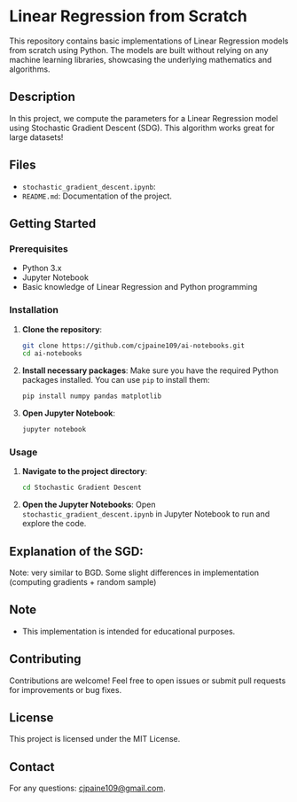 # Linear Regression from Scratch

This repository contains basic implementations of Linear Regression models from scratch using Python. The models are built without relying on any machine learning libraries, showcasing the underlying mathematics and algorithms.

## Description

In this project, we compute the parameters for a Linear Regression model using Stochastic Gradient Descent (SDG). This algorithm works great for large datasets!

## Files

- `stochastic_gradient_descent.ipynb`:
- `README.md`: Documentation of the project.

## Getting Started

### Prerequisites

- Python 3.x
- Jupyter Notebook
- Basic knowledge of Linear Regression and Python programming

### Installation

1. **Clone the repository**:
    ```bash
    git clone https://github.com/cjpaine109/ai-notebooks.git
    cd ai-notebooks
    ```

2. **Install necessary packages**:
    Make sure you have the required Python packages installed. You can use `pip` to install them:
    ```bash
    pip install numpy pandas matplotlib
    ```

3. **Open Jupyter Notebook**:
    ```bash
    jupyter notebook
    ```

### Usage

1. **Navigate to the project directory**:
    ```bash
    cd Stochastic Gradient Descent
    ```

2. **Open the Jupyter Notebooks**:
    Open `stochastic_gradient_descent.ipynb` in Jupyter Notebook to run and explore the code.

## Explanation of the SGD:

Note: very similar to BGD. Some slight differences in implementation (computing gradients + random sample)

## Note

- This implementation is intended for educational purposes.

## Contributing

Contributions are welcome! Feel free to open issues or submit pull requests for improvements or bug fixes.

## License

This project is licensed under the MIT License.

## Contact

For any questions: cjpaine109@gmail.com.
